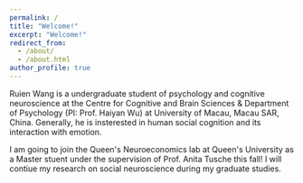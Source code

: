 ```yaml
---
permalink: /
title: "Welcome!"
excerpt: "Welcome!"
redirect_from: 
  - /about/
  - /about.html
author_profile: true
---
```


Ruien Wang is a undergraduate student of psychology and cognitive neuroscience at the Centre for Cognitive and Brain Sciences & Department of Psychology (PI: Prof. Haiyan Wu) at University of Macau, Macau SAR, China. Generally, he is insterested in human social cognition and its interaction with emotion.

I am going to join the Queen's Neuroeconomics lab at Queen's University as a Master stuent under the supervision of Prof. Anita Tusche this fall! I will contiue my research on social neuroscience during my graduate studies.
